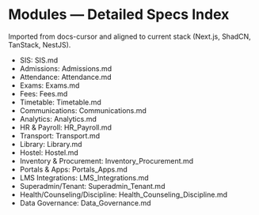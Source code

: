 # Modules — Detailed Specs Index

Imported from docs-cursor and aligned to current stack (Next.js, ShadCN, TanStack, NestJS).

- SIS: SIS.md
- Admissions: Admissions.md
- Attendance: Attendance.md
- Exams: Exams.md
- Fees: Fees.md
- Timetable: Timetable.md
- Communications: Communications.md
- Analytics: Analytics.md
- HR & Payroll: HR_Payroll.md
- Transport: Transport.md
- Library: Library.md
- Hostel: Hostel.md
- Inventory & Procurement: Inventory_Procurement.md
- Portals & Apps: Portals_Apps.md
- LMS Integrations: LMS_Integrations.md
- Superadmin/Tenant: Superadmin_Tenant.md
- Health/Counseling/Discipline: Health_Counseling_Discipline.md
- Data Governance: Data_Governance.md

